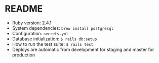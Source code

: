 # README

- Ruby version: 2.4.1
- System dependencies: `brew install postgresql`
- Configuration: `secrets.yml`
- Database initialization: `$ rails db:setup`
- How to run the test suite: `$ rails test`
- Deploys are automatic from development for staging and master for production
